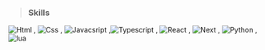 > ### **Skills**
![Html](https://img.shields.io/badge/Html-black?style=for-the-badge&logo=html5) , ![Css](https://img.shields.io/badge/Css-black?style=for-the-badge&logo=css3) , ![Javacsript](https://img.shields.io/badge/Javascript-black?style=for-the-badge&logo=javascript) ,![Typescript](https://img.shields.io/badge/Typescript-black?style=for-the-badge&logo=typescript) , ![React](https://img.shields.io/badge/React.js-black?style=for-the-badge&logo=react) , ![Next](https://img.shields.io/badge/Next.js-black?style=for-the-badge&logo=nextdotjs) , ![Python](https://img.shields.io/badge/Python-black?style=for-the-badge&logo=python) , ![lua](https://img.shields.io/badge/Lua-black?style=for-the-badge&logo=lua)
